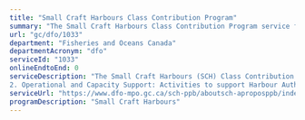 ```yaml
---
title: "Small Craft Harbours Class Contribution Program"
summary: "The Small Craft Harbours Class Contribution Program service from Fisheries and Oceans Canada is not available end-to-end online, according to the GC Service Inventory."
url: "gc/dfo/1033"
department: "Fisheries and Oceans Canada"
departmentAcronym: "dfo"
serviceId: "1033"
onlineEndtoEnd: 0
serviceDescription: "The Small Craft Harbours (SCH) Class Contribution Program provides support for safe harbours for the benefit of present and future generations by maintaining the highest possible standards to Canadians. Funding assistance for the national network of harbours can be categorized into two main support areas: 1. Harbour Capacity Building: Support of fishing industry infrastructure such as the building of new facilities, construction and maintenance and harbour development studies and/or other research and development activities. 
2. Operational and Capacity Support: Activities to support Harbour Authorities and Harbour Authority support organizations, including activities related to organizational capacity development, insurance coverage, training and professional development, conferences relevant to harbour operations."
serviceUrl: "https://www.dfo-mpo.gc.ca/sch-ppb/aboutsch-aproposppb/index-eng.html"
programDescription: "Small Craft Harbours"
---
```

